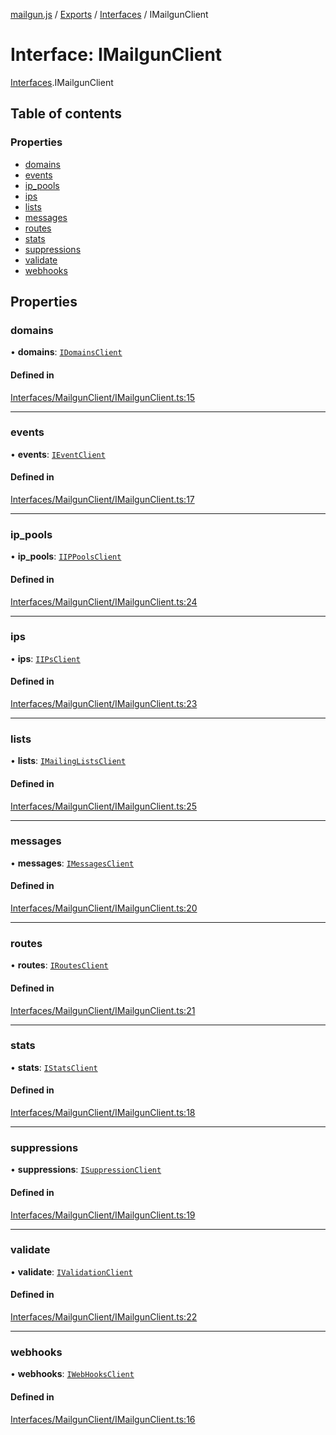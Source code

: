 [mailgun.js](../README.md) / [Exports](../modules.md) / [Interfaces](../modules/Interfaces.md) / IMailgunClient

# Interface: IMailgunClient

[Interfaces](../modules/Interfaces.md).IMailgunClient

## Table of contents

### Properties

- [domains](Interfaces.IMailgunClient.md#domains)
- [events](Interfaces.IMailgunClient.md#events)
- [ip\_pools](Interfaces.IMailgunClient.md#ip_pools)
- [ips](Interfaces.IMailgunClient.md#ips)
- [lists](Interfaces.IMailgunClient.md#lists)
- [messages](Interfaces.IMailgunClient.md#messages)
- [routes](Interfaces.IMailgunClient.md#routes)
- [stats](Interfaces.IMailgunClient.md#stats)
- [suppressions](Interfaces.IMailgunClient.md#suppressions)
- [validate](Interfaces.IMailgunClient.md#validate)
- [webhooks](Interfaces.IMailgunClient.md#webhooks)

## Properties

### domains

• **domains**: [`IDomainsClient`](Interfaces.IDomainsClient.md)

#### Defined in

[Interfaces/MailgunClient/IMailgunClient.ts:15](https://github.com/mailgun/mailgun.js/blob/9d7076d/lib/Interfaces/MailgunClient/IMailgunClient.ts#L15)

___

### events

• **events**: [`IEventClient`](Interfaces.IEventClient.md)

#### Defined in

[Interfaces/MailgunClient/IMailgunClient.ts:17](https://github.com/mailgun/mailgun.js/blob/9d7076d/lib/Interfaces/MailgunClient/IMailgunClient.ts#L17)

___

### ip\_pools

• **ip\_pools**: [`IIPPoolsClient`](Interfaces.IIPPoolsClient.md)

#### Defined in

[Interfaces/MailgunClient/IMailgunClient.ts:24](https://github.com/mailgun/mailgun.js/blob/9d7076d/lib/Interfaces/MailgunClient/IMailgunClient.ts#L24)

___

### ips

• **ips**: [`IIPsClient`](Interfaces.IIPsClient.md)

#### Defined in

[Interfaces/MailgunClient/IMailgunClient.ts:23](https://github.com/mailgun/mailgun.js/blob/9d7076d/lib/Interfaces/MailgunClient/IMailgunClient.ts#L23)

___

### lists

• **lists**: [`IMailingListsClient`](Interfaces.IMailingListsClient.md)

#### Defined in

[Interfaces/MailgunClient/IMailgunClient.ts:25](https://github.com/mailgun/mailgun.js/blob/9d7076d/lib/Interfaces/MailgunClient/IMailgunClient.ts#L25)

___

### messages

• **messages**: [`IMessagesClient`](Interfaces.IMessagesClient.md)

#### Defined in

[Interfaces/MailgunClient/IMailgunClient.ts:20](https://github.com/mailgun/mailgun.js/blob/9d7076d/lib/Interfaces/MailgunClient/IMailgunClient.ts#L20)

___

### routes

• **routes**: [`IRoutesClient`](Interfaces.IRoutesClient.md)

#### Defined in

[Interfaces/MailgunClient/IMailgunClient.ts:21](https://github.com/mailgun/mailgun.js/blob/9d7076d/lib/Interfaces/MailgunClient/IMailgunClient.ts#L21)

___

### stats

• **stats**: [`IStatsClient`](Interfaces.IStatsClient.md)

#### Defined in

[Interfaces/MailgunClient/IMailgunClient.ts:18](https://github.com/mailgun/mailgun.js/blob/9d7076d/lib/Interfaces/MailgunClient/IMailgunClient.ts#L18)

___

### suppressions

• **suppressions**: [`ISuppressionClient`](Interfaces.ISuppressionClient.md)

#### Defined in

[Interfaces/MailgunClient/IMailgunClient.ts:19](https://github.com/mailgun/mailgun.js/blob/9d7076d/lib/Interfaces/MailgunClient/IMailgunClient.ts#L19)

___

### validate

• **validate**: [`IValidationClient`](Interfaces.IValidationClient.md)

#### Defined in

[Interfaces/MailgunClient/IMailgunClient.ts:22](https://github.com/mailgun/mailgun.js/blob/9d7076d/lib/Interfaces/MailgunClient/IMailgunClient.ts#L22)

___

### webhooks

• **webhooks**: [`IWebHooksClient`](Interfaces.IWebHooksClient.md)

#### Defined in

[Interfaces/MailgunClient/IMailgunClient.ts:16](https://github.com/mailgun/mailgun.js/blob/9d7076d/lib/Interfaces/MailgunClient/IMailgunClient.ts#L16)

